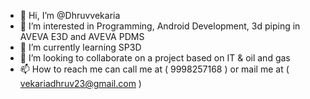 - 👋 Hi, I’m @Dhruvvekaria
- 👀 I’m interested in Programming, Android Development, 3d piping in AVEVA E3D and AVEVA PDMS 
- 🌱 I’m currently learning SP3D
- 💞️ I’m looking to collaborate on a project based on IT & oil and gas
- 📫 How to reach me can call me at ( 9998257168 ) or mail me at ( vekariadhruv23@gmail.com )

<!---
Dhruv2301/Dhruv2301 is a ✨ special ✨ repository because its `README.md` (this file) appears on your GitHub profile.
You can click the Preview link to take a look at your changes.
--->
